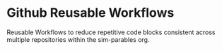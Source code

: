 # Github Reusable Workflows

Reusable Workflows to reduce repetitive code blocks consistent across multiple repositories within the sim-parables org.